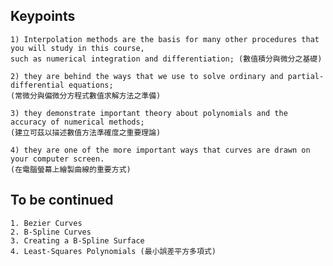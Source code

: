 ## **Keypoints**

	1) Interpolation methods are the basis for many other procedures that you will study in this course, 
	such as numerical integration and differentiation; (數值積分與微分之基礎)

	2) they are behind the ways that we use to solve ordinary and partial-differential equations; 
	(常微分與偏微分方程式數值求解方法之準備)

	3) they demonstrate important theory about polynomials and the accuracy of numerical methods;
	(建立可茲以描述數值方法準確度之重要理論)

	4) they are one of the more important ways that curves are drawn on your computer screen. 
	(在電腦螢幕上繪製曲線的重要方式)

## **To be continued**

	1. Bezier Curves
	2. B-Spline Curves
	3. Creating a B-Spline Surface
	4. Least-Squares Polynomials (最小誤差平方多項式)
